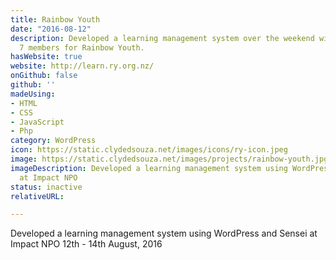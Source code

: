 ```yaml
---
title: Rainbow Youth
date: "2016-08-12"
description: Developed a learning management system over the weekend with a team of
  7 members for Rainbow Youth.
hasWebsite: true
website: http://learn.ry.org.nz/
onGithub: false
github: ''
madeUsing:
- HTML
- CSS
- JavaScript
- Php
category: WordPress
icon: https://static.clydedsouza.net/images/icons/ry-icon.jpeg
image: https://static.clydedsouza.net/images/projects/rainbow-youth.jpg
imageDescription: Developed a learning management system using WordPress and Sensei
  at Impact NPO
status: inactive
relativeURL: 

---
```


Developed a learning management system using WordPress and Sensei at Impact NPO 12th - 14th August, 2016

